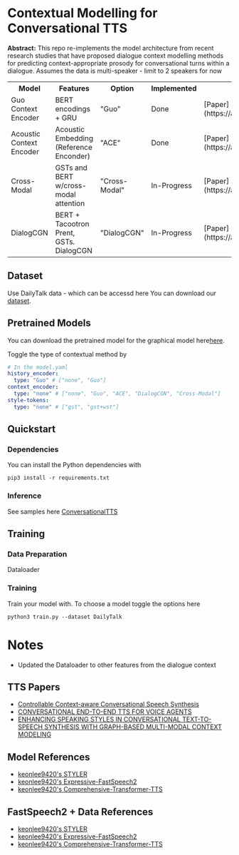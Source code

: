# Contextual Modelling for Conversational TTS

**Abstract:** This repo re-implements the model architecture from recent research studies that have proposed dialogue context modelling methods for predicting context-appropriate prosody for conversational turns within a dialogue. Assumes the data is multi-speaker - limit to 2 speakers for now

<table>
  <tr>
    <th>Model</th>
    <th>Features</th>
    <th>Option</th>
    <th>Implemented</th>
    <th>Paper Link</th>
  </tr>
  <tr>
    <td>Guo Context Encoder</td>
    <td>BERT encodings + GRU</td>
    <td>"Guo"</td>
    <td>Done</td>
    <td>[Paper](https://arxiv.org/pdf/2005.10438.pdf)</td>
  </tr>
  <tr>
    <td>Acoustic Context Encoder</td>
    <td>Acoustic Embedding (Reference Enconder)</td>
    <td>"ACE"</td>
    <td>Done</td>
    <td>[Paper](https://arxiv.org/pdf/2005.10438.pdf)</td>
  </tr>
  <tr>
    <td>Cross-Modal</td>
    <td>GSTs and BERT w/cross-modal attention</td>
    <td>"Cross-Modal"</td>
    <td>In-Progress</td>
    <td>[Paper](https://arxiv.org/pdf/2005.10438.pdf)</td>
  </tr>
    <tr>
    <td>DialogCGN</td>
    <td>BERT + Tacootron Prent, GSTs. DialogCGN </td>
    <td>"DialogCGN"</td>
    <td>In-Progress</td>
    <td>[Paper](https://arxiv.org/pdf/2005.10438.pdf)</td>
  </tr>
</table>

## Dataset

Use DailyTalk data - which can be accessd here You can download our [dataset](https://drive.google.com/drive/folders/1WRt-EprWs-2rmYxoWYT9_13omlhDHcaL).

## Pretrained Models

You can download the pretrained model for the graphical model here[here]().

Toggle the type of contextual method by

```yaml
# In the model.yaml
history_encoder:
  type: "Guo" # ["none", "Guo"]
context_encoder:
  type: "none" # ["none", "Guo", "ACE", "DialogCGN", "Cross-Modal"]
style-tokens:
  type: "none" # ["gst", "gst+wst"]
```

## Quickstart

### Dependencies

You can install the Python dependencies with

```
pip3 install -r requirements.txt
```

### Inference

See samples here [ConversationalTTS](https://github.com/keonlee9420/STYLER)

## Training

### Data Preparation

Dataloader

### Training

Train your model with. To choose a model toggle the options here

```
python3 train.py --dataset DailyTalk
```

# Notes

- Updated the Dataloader to other features from the dialogue context

## TTS Papers

- [Controllable Context-aware Conversational Speech Synthesis](https://arxiv.org/pdf/2106.10828.pdf?utm_source=summari)
- [CONVERSATIONAL END-TO-END TTS FOR VOICE AGENTS](https://arxiv.org/pdf/2005.10438.pdf)
- [ENHANCING SPEAKING STYLES IN CONVERSATIONAL TEXT-TO-SPEECH SYNTHESIS WITH GRAPH-BASED MULTI-MODAL CONTEXT MODELING](https://arxiv.org/pdf/2106.06233.pdf)

## Model References

- [keonlee9420's STYLER](https://github.com/keonlee9420/STYLER)
- [keonlee9420's Expressive-FastSpeech2](https://github.com/keonlee9420/Expressive-FastSpeech2)
- [keonlee9420's Comprehensive-Transformer-TTS](https://github.com/keonlee9420/Comprehensive-Transformer-TTS)

## FastSpeech2 + Data References

- [keonlee9420's STYLER](https://github.com/keonlee9420/STYLER)
- [keonlee9420's Expressive-FastSpeech2](https://github.com/keonlee9420/Expressive-FastSpeech2)
- [keonlee9420's Comprehensive-Transformer-TTS](https://github.com/keonlee9420/Comprehensive-Transformer-TTS)
